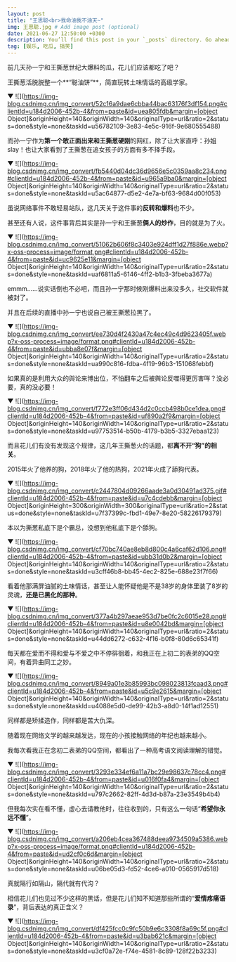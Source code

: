 ```yaml
---
layout: post
title: "王思聪<br>我命油我不油天~"
img: 王思聪.jpg # Add image post (optional)
date: 2021-06-27 12:50:00 +0300
description: You’ll find this post in your `_posts` directory. Go ahead and edit it and re-build the site to see your changes. # Add post description (optional)
tag: [娱乐, 吃瓜, 搞笑]
---
```


前几天孙一宁和王撕葱世纪大爆料的瓜，花儿们应该都吃了吧？

王撕葱活脱脱整一个**“聪油饼”**，简直玩转土味情话的高级学家。

▼
![](https://img-blog.csdnimg.cn/img_convert/52c16a9dae6cbba44bac63176f3df154.png#clientId=u184d2006-452b-4&from=paste&id=uea805fdb&margin=[object Object]&originHeight=140&originWidth=140&originalType=url&ratio=2&status=done&style=none&taskId=u56782109-3e83-4e5c-916f-9e680555488)

而孙一宁作为**第一个敢正面出来和王撕葱硬刚**的网红，除了让大家直呼：孙姐slay！也让大家看到了王撕葱在追女孩子的方面有多不择手段。

▼
![](https://img-blog.csdnimg.cn/img_convert/fb5440d04dc36d9656e5c0359aa8c234.png#clientId=u184d2006-452b-4&from=paste&id=u965a9ba0&margin=[object Object]&originHeight=140&originWidth=140&originalType=url&ratio=2&status=done&style=none&taskId=u5ac64877-d5e2-4e7a-bf63-9684d00f053)

虽说网络事件不敢轻易站队，这几天关于这件事的**反转和爆料**也不少。

甚至还有人说，这件事背后其实是孙一宁和王撕葱**俩人的炒作**，目的就是为了火。

▼
![](https://img-blog.csdnimg.cn/img_convert/51062b606f8c3403e924dff1d27f886e.webp?x-oss-process=image/format,png#clientId=u184d2006-452b-4&from=paste&id=uc9625e11&margin=[object Object]&originHeight=140&originWidth=140&originalType=url&ratio=2&status=done&style=none&taskId=uaf6811a5-6146-4ff2-b1b3-3fbeba3677a)

emmm......说实话倒也不必吧，而且孙一宁那时候刚爆料出来没多久，社交软件就被封了。

并且在后续的直播中孙一宁也说自己被王撕葱拉黑了。

▼
![](https://img-blog.csdnimg.cn/img_convert/ee730d4f2430a47c4ec49c4d9623405f.webp?x-oss-process=image/format,png#clientId=u184d2006-452b-4&from=paste&id=ubba8e07f&margin=[object Object]&originHeight=140&originWidth=140&originalType=url&ratio=2&status=done&style=none&taskId=ua990c816-fdba-4f19-96b3-151068febbf)

如果真的是利用大众的舆论来博出位，不怕翻车之后被舆论反噬得更厉害咩？没必要，真的没必要！

▼
![](https://img-blog.csdnimg.cn/img_convert/f772e3ff06d434d2c0ccb498b0ce1dea.png#clientId=u184d2006-452b-4&from=paste&id=uf890a2f9&margin=[object Object]&originHeight=140&originWidth=140&originalType=url&ratio=2&status=done&style=none&taskId=u97753514-b50b-4179-b3b5-3327ebaa123)

而且花儿们有没有发现这个规律，这几年王撕葱火的话题，都**离不开“狗”的相关**。

2015年火了他养的狗，2018年火了他的热狗，2021年火成了舔狗代表。

▼
![](https://img-blog.csdnimg.cn/img_convert/c2447804d09266aade3a0d30491ad375.gif#clientId=u184d2006-452b-4&from=paste&id=u7c4cdebb&margin=[object Object]&originHeight=300&originWidth=300&originalType=url&ratio=2&status=done&style=none&taskId=u7f37399c-fbd1-49e7-8e20-58226179379)

本以为撕葱私底下是个霸总，没想到他私底下是个舔狗。

▼
![](https://img-blog.csdnimg.cn/img_convert/cf70bc740ae8eb8d800c4a6caf62d106.png#clientId=u184d2006-452b-4&from=paste&id=ubb31d0b2&margin=[object Object]&originHeight=140&originWidth=140&originalType=url&ratio=2&status=done&style=none&taskId=u3cff46b8-bb45-4ec2-825e-688e23f7f66)

看着他那满屏油腻的土味情话，甚至让人能怀疑他是不是38岁的身体里装了8岁的灵魂，**还是已黑化的那种**。

▼
![](https://img-blog.csdnimg.cn/img_convert/377a4b297aeae953d7be0fc2c6015e28.png#clientId=u184d2006-452b-4&from=paste&id=u8e0042bd&margin=[object Object]&originHeight=140&originWidth=140&originalType=url&ratio=2&status=done&style=none&taskId=u44dd6272-c632-4f16-b0f8-80d6c65341f)

每天都在爱而不得和爱与不爱之中不停徘徊着，和我正在上初二的表弟的QQ空间，有着异曲同工之妙。

▼
![](https://img-blog.csdnimg.cn/img_convert/8949a01e3b85993bc098023813fcaad3.png#clientId=u184d2006-452b-4&from=paste&id=u5c9e2615&margin=[object Object]&originHeight=140&originWidth=140&originalType=url&ratio=2&status=done&style=none&taskId=u4088e5d0-de99-42b3-a8d0-14f1ad12551)

同样都是矫揉造作，同样都是苦大仇深。

随着现在网络文学的越来越发达，现在的小孩接触网络的年纪也越来越小。

我每次看我正在念初二表弟的QQ空间，都看出了一种高考语文阅读理解的错觉。

▼
![](https://img-blog.csdnimg.cn/img_convert/3293e334ef6a11a7bc29e98637c78cc4.png#clientId=u184d2006-452b-4&from=paste&id=u016f0fa4&margin=[object Object]&originHeight=140&originWidth=140&originalType=url&ratio=2&status=done&style=none&taskId=u797c2662-82ff-4d3d-b87a-23e3549b4b4)

但我每次实在看不懂，虚心去请教他时，往往收到的，只有这么一句话“**希望你永远不懂**”。

▼
![](https://img-blog.csdnimg.cn/img_convert/a206eb4cea367488deea9734509a5386.webp?x-oss-process=image/format,png#clientId=u184d2006-452b-4&from=paste&id=ud2cf0c6d&margin=[object Object]&originHeight=140&originWidth=140&originalType=url&ratio=2&status=done&style=none&taskId=u06be05d3-fd52-4ce6-a010-0565917d518)

真就隔行如隔山，隔代就有代沟？

相信花儿们也见过不少这样的黑话，但是花儿们知不知道那些所谓的“**爱情疼痛语录**”，背后表达的真正含义？

▼
![](https://img-blog.csdnimg.cn/img_convert/df425fcc0c9fc50b9e6c3308f8a69c5f.png#clientId=u184d2006-452b-4&from=paste&id=u3bab621c&margin=[object Object]&originHeight=140&originWidth=140&originalType=url&ratio=2&status=done&style=none&taskId=u3cf0a72e-f74e-4581-8c89-128f22b3233)
